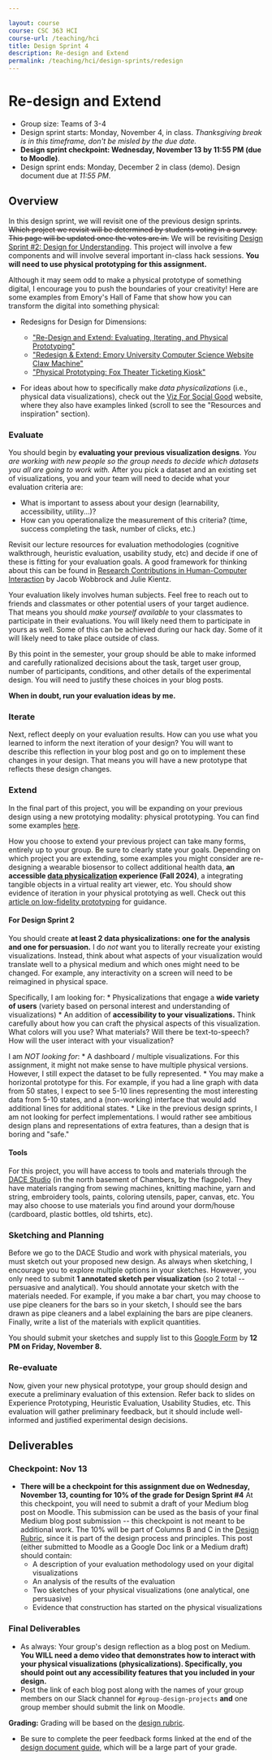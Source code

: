 ```yaml
---

layout: course
course: CSC 363 HCI
course-url: /teaching/hci
title: Design Sprint 4
description: Re-design and Extend
permalink: /teaching/hci/design-sprints/redesign
---
```


# Re-design and Extend

* Group size: Teams of 3-4
* Design sprint starts: Monday, November 4, in class. *Thanksgiving break is in this timeframe, don't be misled by the due date.*
* **Design sprint checkpoint: Wednesday, November 13 by 11:55 PM (due to Moodle)**.
* Design sprint ends: Monday, December 2 in class (demo). Design document due at *11:55 PM*. 

## Overview 

In this design sprint, we will revisit one of the previous design sprints. ~~Which project we revisit will be determined by students voting in a survey. This page will be updated once the votes are in.~~ We will be revisiting [Design Sprint #2: Design for Understanding](./understanding.md). This project will involve a few components and will involve several important in-class hack sessions. **You will need to use physical prototyping for this assignment.**

Although it may seem odd to make a physical prototype of something digital, I encourage you to push the boundaries of your creativity! Here are some examples from Emory's Hall of Fame that show how you can transform the digital into something physical:
* Redesigns for Design for Dimensions: 
    * ["Re-Design and Extend: Evaluating, Iterating, and Physical Prototyping"](https://medium.com/@kathy.ning7/re-design-and-extend-evaluation-and-physical-prototyping-e3d5e62a8b52)
    * ["Redesign & Extend: Emory University Computer Science Website Claw Machine"](https://medium.com/@meideng06/redesign-extend-emory-university-computer-science-website-claw-machine-83dd709debce)
    * ["Physical Prototyping: Fox Theater Ticketing Kiosk"](https://medium.com/@amin.el.asery/re-design-extend-4a2a7030574e)

* For ideas about how to specifically make *data physicalizations* (i.e., physical data visualizations), check out the [Viz For Social Good](https://www.vizforsocialgood.com/join-a-project/2023/physicalizing-data-for-a-better-world) website, where they also have examples linked (scroll to see the "Resources and inspiration" section).



### Evaluate

You should begin by **evaluating your previous visualization designs**. *You are working with new people so the group needs to decide which datasets you all are going to work with.* After you pick a dataset and an existing set of visualizations, you and your team will need to decide what your evaluation criteria are: 
* What is important to assess about your design (learnability, accessibility, utility...)? 
* How can you operationalize the measurement of this criteria? (time, success completing the task, number of clicks, etc.)

Revisit our lecture resources for evaluation methodologies (cognitive walkthrough, heuristic evaluation, usability study, etc) and decide if one of these is fitting for your evaluation goals. A good framework for thinking about this can be found in [Research Contributions in Human-Computer Interaction](http://faculty.washington.edu/wobbrock/pubs/interactions-16.pdf) by Jacob Wobbrock and Julie Kientz.

Your evaluation likely involves human subjects. Feel free to reach out to friends and classmates or other potential users of your target audience. That means you should *make yourself available* to your classmates to participate in their evaluations. You will likely need them to participate in yours as well. Some of this can be achieved during our hack day. Some of it will likely need to take place outside of class. 

By this point in the semester, your group should be able to make informed and carefully rationalized decisions about the task, target user group, number of participants, conditions, and other details of the experimental design. You will need to justify these choices in your blog posts.

**When in doubt, run your evaluation ideas by me.**

### Iterate

Next, reflect deeply on your evaluation results. How can you use what you learned to inform the next iteration of your design? You will want to describe this reflection in your blog post and go on to implement these changes in your design. That means you will have a new prototype that reflects these design changes.

### Extend

In the final part of this project, you will be expanding on your previous design using a new prototying modality: physical prototyping. You can find some examples [here](https://stephaniebaione.com/work/physical-prototyping).

How you choose to extend your previous project can take many forms, entirely up to your group. Be sure to clearly state your goals. Depending on which project you are extending, some examples you might consider are re-designing a wearable biosensor to collect additional health data, **an accessible [data physicalization](http://yvonnejansen.me/dataphys) experience (Fall 2024)**, a integrating tangible objects in a virtual reality art viewer, etc. You should show evidence of iteration in your physical prototying as well. Check out this [article on low-fidelity prototyping](https://www.smashingmagazine.com/2014/10/the-skeptics-guide-to-low-fidelity-prototyping/) for guidance.

#### For Design Sprint 2
You should create **at least 2 data physicalizations: one for the analysis and one for persuasion.** I do *not* want you to literally recreate your existing visualizations. Instead, think about what aspects of your visualization would translate well to a physical medium and which ones might need to be changed. For example, any interactivity on a screen will need to be reimagined in physical space. 

Specifically, I am looking for:
    * Physicalizations that engage a **wide variety of users** (variety based on personal interest and understanding of visualizations)
    * An addition of **accessibility to your visualizations.** Think carefully about how you can craft the physical aspects of this visualization. What colors will you use? What materials? Will there be text-to-speech? How will the user interact with your visualization?

I am *NOT looking for*:
    * A dashboard / multiple visualizations. For this assignment, it might not make sense to have multiple physical versions. However, I still expect the dataset to be fully represented.
        * You may make a horizontal prototype for this. For example, if you had a line graph with data from 50 states, I expect to see 5-10 lines representing the most interesting data from 5-10 states, and a (non-working) interface that would add additional lines for additional states.
    * Like in the previous design sprints, I am not looking for perfect implementations. I would rather see ambitious design plans and representations of extra features, than a design that is boring and "safe."


#### Tools
For this project, you will have access to tools and materials through the [DACE Studio](https://www.davidson.edu/offices-and-services/arts-creative-engagement/dace-studio) (in the north basement of Chambers, by the flagpole). They have materials ranging from sewing machines, knitting machine, yarn and string, embroidery tools, paints, coloring utensils, paper, canvas, etc. You may also choose to use materials you find around your dorm/house (cardboard, plastic bottles, old tshirts, etc).
<!-- For this project, you will have access to tools and materials through [Studio M](https://www.davidson.edu/academic-departments/digital-studies/facilities) (in room B260 in the south basement of Chambers, by Wall). Studio M has 3D printers, laser engravers, VR simulators, vinyl cutters, shirt presses, and various other tools. You also can access the [DACE Studio](https://www.davidson.edu/offices-and-services/arts-creative-engagement/dace-studio) (in the north basement of Chambers, by the flagpole). They have materials ranging from sewing machines, knitting machine, yarn and string, embroidery tools, paints, coloring utensils, paper, canvas, etc. You may also choose to use materials you find at home around the house (cardboard, plastic bottles, old tshirts, etc). -->

### Sketching and Planning

Before we go to the DACE Studio and work with physical materials, you must sketch out your proposed new design. As always when sketching, I encourage you to explore multiple options in your sketches. However,
you only need to submit **1 annotated sketch per visualization** (so 2 total -- persuasive and analytical). You should annotate
your sketch with the materials needed. For example, if you make a bar chart, you may choose to use pipe cleaners for the bars so 
in your sketch, I should see the bars drawn as pipe cleaners and a label explaining the bars are pipe cleaners. Finally, write a list of the materials with explicit quantities.

You should submit your sketches and supply list to this [Google Form](https://forms.gle/i8x5K63BTGamsNn47) by **12 PM on Friday, November 8.**

### Re-evaluate

Now, given your new physical prototype, your group should design and execute a preliminary evaluation of this extension. Refer back to slides on Experience Prototyping, Heuristic Evaluation, Usability Studies, etc. This evaluation will gather preliminary feedback, but it should include well-informed and justified experimental design decisions.


## Deliverables

### Checkpoint: Nov 13
* **There will be a checkpoint for this assignment due on Wednesday, November 13, counting for 10% of the grade for Design Sprint #4** At this checkpoint, you will need to submit a draft of your Medium blog post on Moodle. This submission can be used as the basis of your final Medium blog post submission -- this checkpoint is not meant to be additional work. The 10% will be part of Columns B and C in the [Design Rubric](https://docs.google.com/spreadsheets/d/1aI9LcmVZmh_977G__U4Guz_rPRCwWZs26J_yHXbhSyY/edit?usp=sharing), since it is part of the design process and principles. This post (either submitted to Moodle as a Google Doc link or a Medium draft) should contain:
    * A description of your evaluation methodology used on your digital visualizations
    * An analysis of the results of the evaluation
    * Two sketches of your physical visualizations (one analytical, one persuasive)
    * Evidence that construction has started on the physical visualizations

### Final Deliverables
* As always: Your group's design reflection as a blog post on Medium. **You WILL need a demo video that demonstrates how to interact with your physical visualizations (physicalizations). Specifically, you should point out any accessibility features that you included in your design.** 
    <!-- * [If applicable] Your VR experience should be publicly accessible so that others can visit it. **Include this link in your design doc.**  -->
* Post the link of each blog post along with the names of your group members on our Slack channel for `#group-design-projects` **and** one group member should submit the link on Moodle.

**Grading:** Grading will be based on the [design rubric](https://docs.google.com/spreadsheets/d/1aI9LcmVZmh_977G__U4Guz_rPRCwWZs26J_yHXbhSyY/edit?usp=sharing). 
* Be sure to complete the peer feedback forms linked at the end of the [design document guide](/teaching/hci/design-doc), which will be a large part of your grade. 